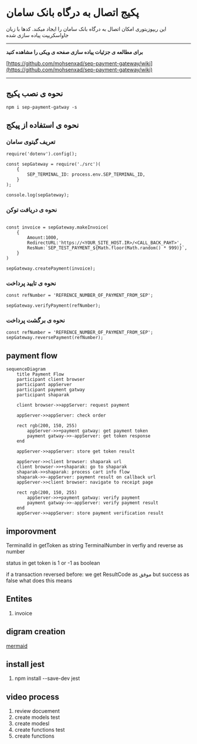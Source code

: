 
# پکیج اتصال به درگاه بانک سامان

این ریپوزیتوری امکان اتصال به درگاه بانک سامان را ایجاد میکند.
کدها با زبان جاواسکریپت پیاده سازی شده

---
**برای مطالعه ی جزئیات پیاده سازی صفحه ی ویکی را مشاهده کنید**

[https://github.com/mohsenxad/sep-payment-gateway/wiki](https://github.com/mohsenxad/sep-payment-gateway/wiki)

---

## نحوه ی نصب پکیج

```
npm i sep-payment-gatway -s
```

## نحوه ی استفاده از پیکج

### تعریف گیتوی سامان

```
require('dotenv').config();

const sepGateway = require('./src')(
    {
        SEP_TERMINAL_ID: process.env.SEP_TERMINAL_ID,
    }
);

console.log(sepGateway);
```

### نحوه ی دریافت توکن

```

const invoice = sepGateway.makeInvoice(
    {
        Amount:1000,
        RedirectURL:'https://<YOUR_SITE_HOST.IR>/<CALL_BACK_PAHT>',
        ResNum:`SEP_TEST_PAYMENT_${Math.floor(Math.random() * 999)}`,
    }
)

sepGateway.createPayment(invoice);

```

### نحوه ی تایید پرداخت

```
const refNumber = 'REFRENCE_NUMBER_OF_PAYMENT_FROM_SEP';

sepGateway.verifyPayment(refNumber);
```

### نحوه ی برگشت پرداخت

```
const refNumber = 'REFRENCE_NUMBER_OF_PAYMENT_FROM_SEP';
sepGateway.reversePayment(refNumber);
```


## payment flow
```mermaid
sequenceDiagram
    title Payment Flow
    participant client browser
    participant appServer
    participant payment gatway
    participant shaparak

    client browser->>appServer: request payment

    appServer->>appServer: check order
    
    rect rgb(200, 150, 255)
        appServer->>+payment gatway: get payment token
        payment gatway->>-appServer: get token response
    end
    
    appServer->>appServer: store get token result

    appServer->>client browser: shaparak url
    client browser->>+shaparak: go to shaparak
    shaparak->>shaparak: process cart info flow
    shaparak->>-appServer: payment result on callback url
    appServer->>client browser: navigate to receipt page
    
    rect rgb(200, 150, 255)
        appServer->>+payment gatway: verify payment
        payment gatway->>-appServer: verify payment result
    end
    appServer->>appServer: store payment verification result
```

## imporovment

TerminalId in getToken as string
TerminalNumber in verfiy and reverse as number

status in get token is 1 or -1 as boolean

if a transaction reversed before: we get ResultCode as موفق but success as false
what does this means

## Entites

1. invoice


## digram creation

[mermaid](https://mermaid.js.org/syntax/sequenceDiagram.html)

## install jest
1. npm install --save-dev jest

## video process

1. review docuement
2. create models test
3. create modesl
4. create functions test
5. create functions